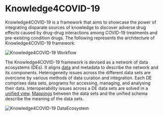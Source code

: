 # Knowledge4COVID-19

Knowledge4COVID-19 is a framework that aims to showcase the power of integrating disparate sources of knowledge to discover adverse drug effects caused by drug-drug interactions among COVID-19 treatments and pre-existing condition drugs. The following represents the architecture of Knowledge4COVID-19 framework:

![Knowledge4COVID-19 Workflow](https://github.com/SDM-TIB/Knowledge4COVID-19/blob/main/images/GeneralCOVID-19KG.jpg "Knowledge4COVID-19 Workflow")

The Knowledge4COVID-19 framework is devised as a network of data ecosystems (DEs). It aligns [data](https://tib.eu/cloud/s/yaCpEb9m4FymGBt) and metadata to describe the network and its components. Heterogeneity issues across the different data sets are overcome by various methods of data curation and integration. Each DE comprises data sets, programs for accessing, managing, and analysing their data. Interoperability issues across a DE data sets are solved in a [unified view](https://github.com/SDM-TIB/Knowledge4COVID-19/blob/main/KGC-DIS/K4Covid-19UnifiedSchema.ttl). [Mappings](https://github.com/SDM-TIB/Knowledge4COVID-19/tree/main/KGC-DIS/CSV2RDF-RMLMappingRules) between the data sets and the unified schema describe the meaning of the data sets.

![Knowledge4COVID-19 DataEcosystem](https://github.com/SDM-TIB/Knowledge4COVID-19/blob/main/images/K4COVID-19DE.png "Knowledge4COVID-19 DE")



